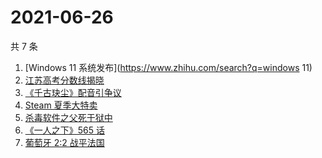 # 2021-06-26

共 7 条

<!-- BEGIN -->
<!-- 最后更新时间 Sat Jun 26 2021 14:06:53 GMT+0800 (China Standard Time) -->

1. [Windows 11 系统发布](https://www.zhihu.com/search?q=windows 11)
2. [江苏高考分数线揭晓](https://www.zhihu.com/search?q=江西高考)
3. [《千古玦尘》配音引争议](https://www.zhihu.com/search?q=千古玦尘配音)
4. [Steam 夏季大特卖](https://www.zhihu.com/search?q=Steam)
5. [杀毒软件之父死于狱中](https://www.zhihu.com/search?q=杀毒软件之父)
6. [《一人之下》565 话](https://www.zhihu.com/search?q=一人之下)
7. [葡萄牙 2:2 战平法国](https://www.zhihu.com/search?q=葡萄牙队)

<!-- END -->
